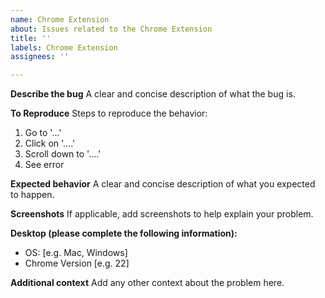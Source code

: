 ```yaml
---
name: Chrome Extension
about: Issues related to the Chrome Extension
title: ''
labels: Chrome Extension
assignees: ''

---
```


**Describe the bug**
A clear and concise description of what the bug is.

**To Reproduce**
Steps to reproduce the behavior:
1. Go to '...'
2. Click on '....'
3. Scroll down to '....'
4. See error

**Expected behavior**
A clear and concise description of what you expected to happen.

**Screenshots**
If applicable, add screenshots to help explain your problem.

**Desktop (please complete the following information):**
 - OS: [e.g. Mac, Windows]
 - Chrome Version [e.g. 22]

**Additional context**
Add any other context about the problem here.
